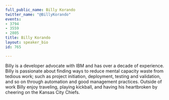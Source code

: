 ```yaml
---
full_public_name: Billy Korando
twitter_name: "@BillyKorando"
events:
- 3794
- 3559
- 2805
title: Billy Korando
layout: speaker_bio
id: 765

---
```

Billy is a developer advocate with IBM and has over a decade of experience. Billy is passionate about finding ways to reduce mental capacity waste from tedious work; such as project initiation, deployment, testing and validation, and so on through automation and good management practices. Outside of work Billy enjoy traveling, playing kickball, and having his heartbroken by cheering on the Kansas City Chiefs.